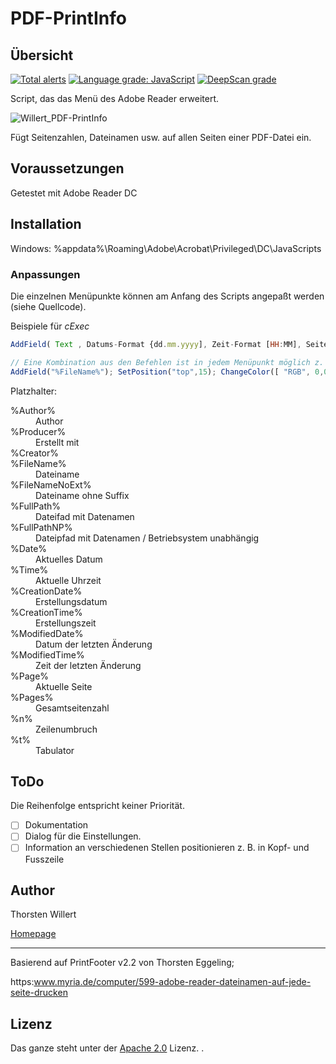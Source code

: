 # PDF-PrintInfo

## Übersicht

[![Total alerts](https://img.shields.io/lgtm/alerts/g/THWillert/PDF-PrintInfo.svg?logo=lgtm&logoWidth=18)](https://lgtm.com/projects/g/THWillert/PDF-PrintInfo/alerts/) [![Language grade: JavaScript](https://img.shields.io/lgtm/grade/javascript/g/THWillert/PDF-PrintInfo.svg?logo=lgtm&logoWidth=18)](https://lgtm.com/projects/g/THWillert/PDF-PrintInfo/context:javascript) 
[![DeepScan grade](https://deepscan.io/api/teams/16969/projects/20288/branches/549497/badge/grade.svg)](https://deepscan.io/dashboard#view=project&tid=16969&pid=20288&bid=549497)

Script, das das Menü des Adobe Reader erweitert.

![Willert_PDF-PrintInfo](https://www.thorsten-willert.de/images/Dokumentenoptimierung/PDF-PrintInfo/Thorsten_H_Willert_-_PDF-PrintInfo_Menue.png)

Fügt Seitenzahlen, Dateinamen usw. auf allen Seiten einer PDF-Datei ein.


## Voraussetzungen
Getestet mit Adobe Reader DC

## Installation
Windows:
%appdata%\Roaming\Adobe\Acrobat\Privileged\DC\JavaScripts

### Anpassungen

Die einzelnen Menüpunkte können am Anfang des Scripts angepaßt werden (siehe Quellcode).

Beispiele für *cExec*

``` JavaScript
AddField( Text , Datums-Format {dd.mm.yyyy], Zeit-Format [HH:MM], Seite [-1 = alle] -2 = letzte Seite)

// Eine Kombination aus den Befehlen ist in jedem Menüpunkt möglich z. B.:
AddField("%FileName%"); SetPosition("top",15); ChangeColor([ "RGB", 0,0.7,0 ]); ChangeSize(12)
```

Platzhalter:
<dl>
 <dt>%Author%
 <dd>Author</dd>
 
 <dt>%Producer%
 <dd>Erstellt mit</dd>
    
 <dt>%Creator%</dt>
 <dd></dd>
 
 <dt>%FileName%</dt>
 <dd>Dateiname</dd>
 
 <dt>%FileNameNoExt%</dt>
 <dd>Dateiname ohne Suffix</dd>
 
 <dt>%FullPath%</dt>
 <dd>Dateifad mit Datenamen</dd>
 
 <dt>%FullPathNP%</dt>
 <dd>Dateipfad mit Datenamen / Betriebsystem unabhängig</dd>
 
 <dt>%Date%</dt>
 <dd>Aktuelles Datum</dd>
 
 <dt>%Time%</dt>
 <dd>Aktuelle Uhrzeit</dd>
 
 <dt>%CreationDate%</dt>
 <dd>Erstellungsdatum</dd>
 
 <dt>%CreationTime%</dt>
 <dd>Erstellungszeit</dd>
 
 <dt>%ModifiedDate%</dt>
 <dd>Datum der letzten Änderung</dd>
 <dt>%ModifiedTime%</dt>
 <dd>Zeit der letzten Änderung</dd>
 
  <dt>%Page%</dt>
 <dd>Aktuelle Seite</dd>
 
  <dt>%Pages%</dt>
 <dd>Gesamtseitenzahl</dd>
 
  <dt>%n%</dt>
 <dd>Zeilenumbruch</dd>
 
 <dt>%t%</dt>
 <dd>Tabulator</dd>
</dl>

## ToDo

Die Reihenfolge entspricht keiner Priorität.

 - [ ] Dokumentation
 - [ ] Dialog für die Einstellungen.
 - [ ] Information an verschiedenen Stellen positionieren z. B. in Kopf- und Fusszeile

 ## Author
 Thorsten Willert

 [Homepage](https://www.thorsten-willert.de/optimierung/dokumentenoptimierung/dokumentenoptimierung-pdf-printinfo)
 
 ___
 Basierend auf PrintFooter v2.2 von Thorsten Eggeling;
 
 https:www.myria.de/computer/599-adobe-reader-dateinamen-auf-jede-seite-drucken

 ## Lizenz
 Das ganze steht unter der [Apache 2.0](https://github.com/THWillert/PDF-PrintInfo/blob/master/LICENSE) Lizenz.
.

